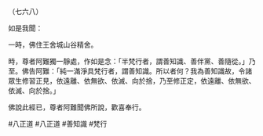 （七六八）

如是我聞：

一時，佛住王舍城山谷精舍。

時，尊者阿難獨一靜處，作如是念：「半梵行者，謂善知識、善伴黨、善隨從。」乃至。佛告阿難：「純一滿淨具梵行者，謂善知識。所以者何？我為善知識故，令諸眾生修習正見，依遠離、依無欲、依滅、向於捨，乃至修正定，依遠離、依無欲、依滅、向於捨。」

佛說此經已，尊者阿難聞佛所說，歡喜奉行。




#八正道
#八正道
#善知識
#梵行
